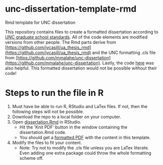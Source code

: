 # unc-dissertation-template-rmd
Rmd template for UNC dissertation

This repository contains files to create a formatted dissertation according to [UNC graduate school standards](http://gradschool.unc.edu/academics/thesis-diss/guide/). All of the code elements are modified versions from other people. The Rmd parts derive from [https://github.com/jvcasill/ua_thesis_rmd](https://github.com/jvcasill/ua_thesis_rmd) and the UNC formatting .cls file from [https://github.com/mmalahe/unc-dissertation](https://github.com/mmalahe/unc-dissertation). Lastly, the code  [here](https://rosannavanhespenresearch.wordpress.com/2016/02/03/writing-your-thesis-with-r-markdown-1-getting-started/) was also helpful. This formatted dissertation would not be possible without their code!

<h1> Steps to run the file in R</h1>

1. Must have be able to run R, RStudio and LaTex files. If not, then the following steps will not be possible.
2. Download the repo to a local folder on your computer.
3. Open [dissertation.Rmd](dissertation.Rmd) in RStudio.
    * Hit the 'Knit PDF' button in the window containing the dissertation.Rmd code.
    * You should get a [formatted PDF](dissertation.pdf) with the content in this template.
4. Modify the files to fit your content. 
   * Note: Try not to modify the .cls file unless you are LaTex literate. Even adding one extra package could throw the whole formatting scheme off.




